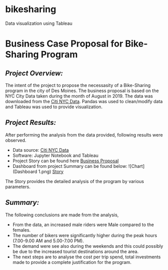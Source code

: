 # bikesharing
Data visualization using Tableau 
# **Business Case Proposal for Bike-Sharing Program**
## ***Project Overview:***
The intent of the project to propose the necessasity of a Bike-Sharing program in the city of Des Moines. The business proposal is based on the NYC City Data taken during the month of August in 2019. The data was downloaded from the [Citi NYC Data](https://ride.citibikenyc.com/system-data). Pandas was used to clean/modify data and Tableau was used to provide visualization. 

## ***Project Results:***
After performing the analysis from the data provided, following results were observed. 
* Data source: [Citi NYC Data](https://ride.citibikenyc.com/system-data) 
* Software: Jupyter Notebook and Tableau 
* Project Story can be found here [Business Proposal](https://public.tableau.com/views/Rideshare_BusinessCase/Story1?:language=en-US&publish=yes&:display_count=n&:origin=viz_share_link)
* Dashboard from project Summary can be found below:
![Chart](Dashboard 1.png) 
[Story](Rideshare_BusinessCase.pptx)

The Story provides the detailed analysis of the program by various parameters. 

## ***Summary:***
The following conclusions are made from the analysis, 
* From the data, an increased male riders were Male compared to the females. 
* The number of bikers were significantly higher during the peak hours (7.00-9.00 AM and 5.00-7.00 PM).
* The demand were see also during the weekends and this could possibly be due to the increased tourist destinations around the area. 
* The next steps are to analyse the cost per trip spend, total investments made to provide a complete justification for the program. 


